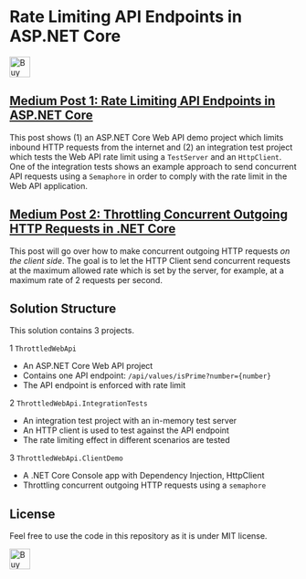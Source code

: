 # Rate Limiting API Endpoints in ASP.NET Core

<a href='https://ko-fi.com/changhuixu' target='_blank'><img height='36' style='border:0px;height:36px;' src='https://cdn.ko-fi.com/cdn/kofi3.png?v=2' border='0' alt='Buy Me a Coffee at ko-fi.com' /></a>

## [Medium Post 1: Rate Limiting API Endpoints in ASP.NET Core](https://medium.com/@changhuixu/rate-limiting-api-endpoints-in-asp-net-core-926e31428017)

This post shows (1) an ASP.NET Core Web API demo project which limits inbound HTTP requests from the internet and (2) an integration test project which tests the Web API rate limit using a `TestServer` and an `HttpClient`. One of the integration tests shows an example approach to send concurrent API requests using a `Semaphore` in order to comply with the rate limit in the Web API application.

## [Medium Post 2: Throttling Concurrent Outgoing HTTP Requests in .NET Core](https://medium.com/@changhuixu/throttling-concurrent-outgoing-http-requests-in-net-core-404b5acd987b)

This post will go over how to make concurrent outgoing HTTP requests _on the client side_. The goal is to let the HTTP Client send concurrent requests at the maximum allowed rate which is set by the server, for example, at a maximum rate of 2 requests per second.

## Solution Structure

This solution contains 3 projects.

1 `ThrottledWebApi`

- An ASP.NET Core Web API project
- Contains one API endpoint: `/api/values/isPrime?number={number}`
- The API endpoint is enforced with rate limit

2 `ThrottledWebApi.IntegrationTests`

- An integration test project with an in-memory test server
- An HTTP client is used to test against the API endpoint
- The rate limiting effect in different scenarios are tested

3 `ThrottledWebApi.ClientDemo`

- A .NET Core Console app with Dependency Injection, HttpClient
- Throttling concurrent outgoing HTTP requests using a `semaphore`

## License

Feel free to use the code in this repository as it is under MIT license.

<a href='https://ko-fi.com/changhuixu' target='_blank'><img height='36' style='border:0px;height:36px;' src='https://cdn.ko-fi.com/cdn/kofi3.png?v=2' border='0' alt='Buy Me a Coffee at ko-fi.com' /></a>
